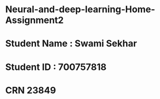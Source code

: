 # Neural-and-deep-learning-Home-Assignment2
# Student Name : Swami Sekhar 
# Student ID : 700757818
# CRN 23849
